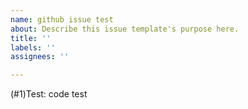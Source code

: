 ```yaml
---
name: github issue test
about: Describe this issue template's purpose here.
title: ''
labels: ''
assignees: ''

---
```


(#1)Test: code test

